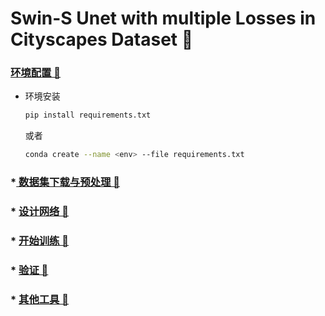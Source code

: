 # Swin-S Unet with multiple Losses in Cityscapes Dataset 🚀️

### [环境配置 🎉️](docs/get_started.md)

* 环境安装

  ```bash
  pip install requirements.txt
  ```

  或者

  ```bash
  conda create --name <env> --file requirements.txt
  ```

### *[ 数据集下载与预处理 🎉️](docs/dataset_prepare.md)

### * [设计网络 🎉️](docs/config_model.md)

### * [开始训练 🎉️](docs/train.md)

### * [验证 🎉️](docs/inference.md)

### * [其他工具 🎉️](docs/useful_tools.md)
